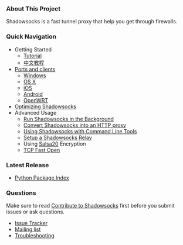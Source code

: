 ### About This Project

Shadowsocks is a fast tunnel proxy that help you get through firewalls.

### Quick Navigation

- Getting Started
    * [Tutorial]
    * [中文教程][Chinese Readme]
- [Ports and clients](https://github.com/clowwindy/shadowsocks/wiki/Ports-and-Clients)
    * [Windows](https://github.com/clowwindy/shadowsocks/wiki/Ports-and-Clients#windows)
    * [OS X](https://github.com/clowwindy/shadowsocks/wiki/Ports-and-Clients#os-x)
    * [iOS](https://github.com/clowwindy/shadowsocks/wiki/Ports-and-Clients#ios)
    * [Android](https://github.com/clowwindy/shadowsocks/wiki/Ports-and-Clients#android)
    * [OpenWRT](https://github.com/clowwindy/shadowsocks/wiki/Ports-and-Clients#openwrt)
- [Optimizing Shadowsocks](https://github.com/clowwindy/shadowsocks/wiki/Optimizing-Shadowsocks)
- Advanced Usage
    * [Run Shadowsocks in the Background](https://github.com/clowwindy/shadowsocks/wiki/Configure-Shadowsocks-with-Supervisor)
    * [Convert Shadowsocks into an HTTP proxy](https://github.com/clowwindy/shadowsocks/wiki/Convert-Shadowsocks-into-an-HTTP-proxy)
    * [Using Shadowsocks with Command Line Tools](https://github.com/clowwindy/shadowsocks/wiki/Using-Shadowsocks-with-Command-Line-Tools)
    * [Setup a Shadowsocks Relay](https://github.com/clowwindy/shadowsocks/wiki/Setup-a-Shadowsocks-relay)
    * Using [Salsa20](https://github.com/clowwindy/shadowsocks/wiki/Salsa20) Encryption
    * [TCP Fast Open](https://github.com/clowwindy/shadowsocks/wiki/TCP-Fast-Open)

### Latest Release

- [Python Package Index](https://pypi.python.org/pypi/shadowsocks)

### Questions

Make sure to read [Contribute to Shadowsocks](https://github.com/clowwindy/shadowsocks/blob/master/CONTRIBUTING.md) first before you submit issues or ask questions.

- [Issue Tracker]
- [Mailing list]
- [Troubleshooting]


[Build Status]:     https://img.shields.io/travis/clowwindy/shadowsocks/master.svg?style=flat
[Chinese Readme]:   https://github.com/clowwindy/shadowsocks/wiki/Shadowsocks-%E4%BD%BF%E7%94%A8%E8%AF%B4%E6%98%8E
[Issue Tracker]:    https://github.com/clowwindy/shadowsocks/issues?state=open
[Mailing list]:     http://groups.google.com/group/shadowsocks
[PyPI]:             https://pypi.python.org/pypi/shadowsocks
[PyPI version]:     https://img.shields.io/pypi/v/shadowsocks.svg?style=flat
[Tutorial]:           https://github.com/clowwindy/shadowsocks/blob/master/README.md
[Supervisor]:       https://github.com/clowwindy/shadowsocks/wiki/Configure-Shadowsocks-with-Supervisor
[TCP_FASTOPEN]:     https://github.com/clowwindy/shadowsocks/wiki/TCP-Fast-Open
[Travis CI]:        https://travis-ci.org/clowwindy/shadowsocks
[Troubleshooting]:  https://github.com/clowwindy/shadowsocks/wiki/Troubleshooting
[SwitchySharp]:     https://chrome.google.com/webstore/detail/proxy-switchysharp/dpplabbmogkhghncfbfdeeokoefdjegm
